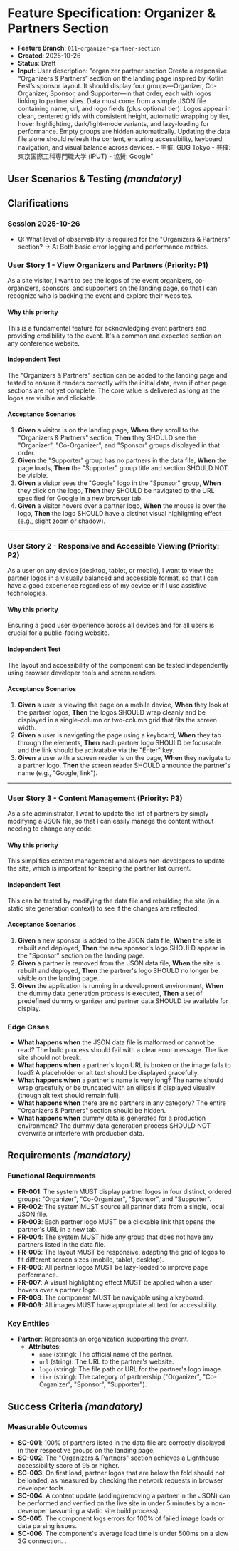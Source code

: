 # Feature Specification: Organizer & Partners Section

- **Feature Branch**: `011-organizer-partner-section`
- **Created**: 2025-10-26
- **Status**: Draft
- **Input**: User description: "organizer partner section Create a responsive “Organizers & Partners” section on the landing page inspired by Kotlin Fest’s sponsor layout. It should display four groups—Organizer, Co-Organizer, Sponsor, and Supporter—in that order, each with logos linking to partner sites. Data must come from a simple JSON file containing name, url, and logo fields (plus optional tier). Logos appear in clean, centered grids with consistent height, automatic wrapping by tier, hover highlighting, dark/light-mode variants, and lazy-loading for performance. Empty groups are hidden automatically. Updating the data file alone should refresh the content, ensuring accessibility, keyboard navigation, and visual balance across devices. - 主催: GDG Tokyo - 共催: 東京国際工科専門職大学 (IPUT) - 協賛: Google"

## User Scenarios & Testing _(mandatory)_

## Clarifications

### Session 2025-10-26

- Q: What level of observability is required for the "Organizers & Partners" section? → A: Both basic error logging and performance metrics.

### User Story 1 - View Organizers and Partners (Priority: P1)

As a site visitor, I want to see the logos of the event organizers, co-organizers, sponsors, and supporters on the landing page, so that I can recognize who is backing the event and explore their websites.

#### Why this priority

This is a fundamental feature for acknowledging event partners and providing credibility to the event. It's a common and expected section on any conference website.

#### Independent Test

The "Organizers & Partners" section can be added to the landing page and tested to ensure it renders correctly with the initial data, even if other page sections are not yet complete. The core value is delivered as long as the logos are visible and clickable.

#### Acceptance Scenarios

1.  **Given** a visitor is on the landing page, **When** they scroll to the "Organizers & Partners" section, **Then** they SHOULD see the "Organizer", "Co-Organizer", and "Sponsor" groups displayed in that order.
2.  **Given** the "Supporter" group has no partners in the data file, **When** the page loads, **Then** the "Supporter" group title and section SHOULD NOT be visible.
3.  **Given** a visitor sees the "Google" logo in the "Sponsor" group, **When** they click on the logo, **Then** they SHOULD be navigated to the URL specified for Google in a new browser tab.
4.  **Given** a visitor hovers over a partner logo, **When** the mouse is over the logo, **Then** the logo SHOULD have a distinct visual highlighting effect (e.g., slight zoom or shadow).

---

### User Story 2 - Responsive and Accessible Viewing (Priority: P2)

As a user on any device (desktop, tablet, or mobile), I want to view the partner logos in a visually balanced and accessible format, so that I can have a good experience regardless of my device or if I use assistive technologies.

#### Why this priority

Ensuring a good user experience across all devices and for all users is crucial for a public-facing website.

#### Independent Test

The layout and accessibility of the component can be tested independently using browser developer tools and screen readers.

#### **Acceptance Scenarios**

1.  **Given** a user is viewing the page on a mobile device, **When** they look at the partner logos, **Then** the logos SHOULD wrap cleanly and be displayed in a single-column or two-column grid that fits the screen width.
2.  **Given** a user is navigating the page using a keyboard, **When** they tab through the elements, **Then** each partner logo SHOULD be focusable and the link should be activatable via the "Enter" key.
3.  **Given** a user with a screen reader is on the page, **When** they navigate to a partner logo, **Then** the screen reader SHOULD announce the partner's name (e.g., "Google, link").

---

### User Story 3 - Content Management (Priority: P3)

As a site administrator, I want to update the list of partners by simply modifying a JSON file, so that I can easily manage the content without needing to change any code.

#### Why this priority

This simplifies content management and allows non-developers to update the site, which is important for keeping the partner list current.

#### Independent Test

This can be tested by modifying the data file and rebuilding the site (in a static site generation context) to see if the changes are reflected.

#### Acceptance Scenarios

1.  **Given** a new sponsor is added to the JSON data file, **When** the site is rebuilt and deployed, **Then** the new sponsor's logo SHOULD appear in the "Sponsor" section on the landing page.
2.  **Given** a partner is removed from the JSON data file, **When** the site is rebuilt and deployed, **Then** the partner's logo SHOULD no longer be visible on the landing page.
3.  **Given** the application is running in a development environment, **When** the dummy data generation process is executed, **Then** a set of predefined dummy organizer and partner data SHOULD be available for display.

### Edge Cases

- **What happens when** the JSON data file is malformed or cannot be read? The build process should fail with a clear error message. The live site should not break.
- **What happens when** a partner's logo URL is broken or the image fails to load? A placeholder or alt text should be displayed gracefully.
- **What happens when** a partner's name is very long? The name should wrap gracefully or be truncated with an ellipsis if displayed visually (though alt text should remain full).
- **What happens when** there are no partners in any category? The entire "Organizers & Partners" section should be hidden.
- **What happens when** dummy data is generated for a production environment? The dummy data generation process SHOULD NOT overwrite or interfere with production data.

## Requirements _(mandatory)_

### Functional Requirements

- **FR-001**: The system MUST display partner logos in four distinct, ordered groups: "Organizer", "Co-Organizer", "Sponsor", and "Supporter".
- **FR-002**: The system MUST source all partner data from a single, local JSON file.
- **FR-003**: Each partner logo MUST be a clickable link that opens the partner's URL in a new tab.
- **FR-004**: The system MUST hide any group that does not have any partners listed in the data file.
- **FR-005**: The layout MUST be responsive, adapting the grid of logos to fit different screen sizes (mobile, tablet, desktop).
- **FR-006**: All partner logos MUST be lazy-loaded to improve page performance.
- **FR-007**: A visual highlighting effect MUST be applied when a user hovers over a partner logo.
- **FR-008**: The component MUST be navigable using a keyboard.
- **FR-009**: All images MUST have appropriate alt text for accessibility.

### Key Entities

- **Partner**: Represents an organization supporting the event.
  - **Attributes**:
    - `name` (string): The official name of the partner.
    - `url` (string): The URL to the partner's website.
    - `logo` (string): The file path or URL for the partner's logo image.
    - `tier` (string): The category of partnership ("Organizer", "Co-Organizer", "Sponsor", "Supporter").

## Success Criteria _(mandatory)_

### Measurable Outcomes

- **SC-001**: 100% of partners listed in the data file are correctly displayed in their respective groups on the landing page.
- **SC-002**: The "Organizers & Partners" section achieves a Lighthouse accessibility score of 95 or higher.
- **SC-003**: On first load, partner logos that are below the fold should not be loaded, as measured by checking the network requests in browser developer tools.
- **SC-004**: A content update (adding/removing a partner in the JSON) can be performed and verified on the live site in under 5 minutes by a non-developer (assuming a static site build process).
- **SC-005**: The component logs errors for 100% of failed image loads or data parsing issues.
- **SC-006**: The component's average load time is under 500ms on a slow 3G connection. .
